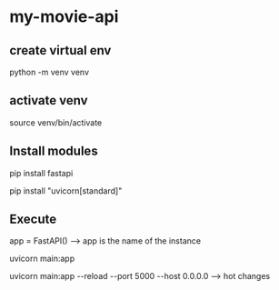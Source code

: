 # my-movie-api

## create virtual env

python -m venv venv

## activate venv

source venv/bin/activate

## Install modules

pip install fastapi

pip install "uvicorn[standard]"

## Execute

app = FastAPI() --> app is the name of the instance

uvicorn main:app

uvicorn main:app --reload --port 5000 --host 0.0.0.0 --> hot changes

